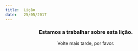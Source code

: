 ```yaml
---
title:  Lição
date:   25/05/2017
---
```


### <center>Estamos a trabalhar sobre esta lição.</center>
<center>Volte mais tarde, por favor.</center>